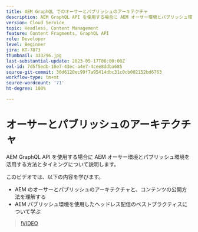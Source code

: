 ```yaml
---
title: AEM GraphQL でのオーサーとパブリッシュのアーキテクチャ
description: AEM GraphQL API を使用する場合に AEM オーサー環境とパブリッシュ環境を活用する方法とタイミングについて説明します。
version: Cloud Service
topic: Headless, Content Management
feature: Content Fragments, GraphQL API
role: Developer
level: Beginner
jira: KT-7873
thumbnail: 333296.jpg
last-substantial-update: 2023-05-17T00:00:00Z
exl-id: 7d5f5edb-10e7-43ec-a4e7-4cee8ddba685
source-git-commit: 30d6120ec99f7a95414dbc31c0cb002152bd6763
workflow-type: tm+mt
source-wordcount: '71'
ht-degree: 100%

---
```


# オーサーとパブリッシュのアーキテクチャ

AEM GraphQL API を使用する場合に AEM オーサー環境とパブリッシュ環境を活用する方法とタイミングについて説明します。

このビデオでは、以下の内容を学びます。

+ AEM のオーサーとパブリッシュのアーキテクチャと、コンテンツの公開方法を理解する
+ AEM パブリッシュ環境を使用したヘッドレス配信のベストプラクティスについて学ぶ

>[!VIDEO](https://video.tv.adobe.com/v/333296?quality=12&learn=on)
